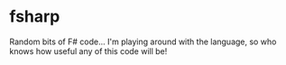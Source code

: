 # fsharp
Random bits of F# code... I'm playing around with the language, so who knows how useful any of this code will be!
